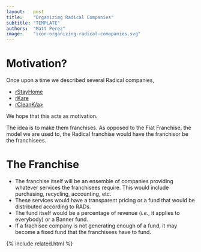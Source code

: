 ```yaml
---
layout:   post
title:    "Organizimg Radical Companies"
subtitle: "TEMPLATE"
authors:  "Matt Perez"
image:    "icon-organizing-radical-comapanies.svg"
---
```


<div style='display:none; '>
 <p>Once upon a time we described several Radical companies. This is another motivation.</p>
</div>

<h1>Motivation?</h1>
 <p>Once upon a time we described several Radical companies,
  <ul>
   <li><a href="">rStayHome</a></li>
   <li><a href="">rKare</a></li>
   <li><a href="">rCleanK/a></a></li>
  </ul>
 <p>We hope that this acts as motivation.</p>
 <p>The idea is to make them franchises. As opposed to the Fiat Franchise, the model we are used to, the Radical franchise would have the franchisor be the franchisees.</p>

<h1>The Franchise</h1>
<ul>
 <li>The franchise itself will be an ensemble of companies providing whatever services the franchisees require. This would include purchasing, recycling, accounting, etc.</li>
 <li>These services would have a transparent pricing or a fund that would be distributed according to RADs.</li>
 <li>The fund itself would be a percentage of revenue (<em>i.e.</em>, it applies to everybody) or a Banner fund.</li>
 <li>If a frachisee company is not generating enough of a fund, it may become a fixed fund that the franchisees have to fund.</li>
</ul>

{% include related.html %}
